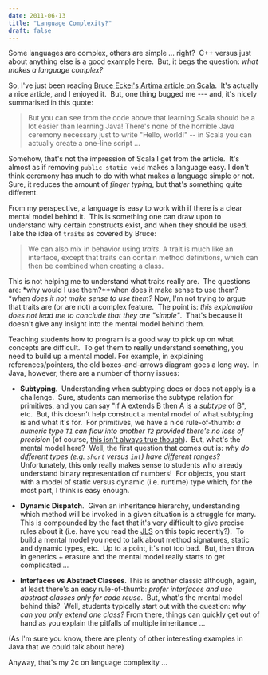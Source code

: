 ```yaml
---
date: 2011-06-13
title: "Language Complexity?"
draft: false
---
```


Some languages are complex, others are simple ... right?  C++ versus just about anything else is a good example here.  But, it begs the question: *what makes a language complex?*

So, I've just been reading [Bruce Eckel's Artima article on Scala](http://www.artima.com/weblogs/viewpost.jsp?thread=328540).  It's actually a nice article, and I enjoyed it.  But, one thing bugged me --- and, it's nicely summarised in this quote:
> But you can see from the code above that learning Scala should be a lot easier than learning Java! There's none of the horrible Java ceremony necessary just to write  "Hello, world!" -- in Scala you can actually create a one-line script ...

Somehow, that's not the impression of Scala I get from the article.  It's almost as if removing `public static void` makes a language easy.  I don't think ceremony has much to do with what makes a language simple or not.  Sure, it reduces the amount of *finger typing*, but that's something quite different.

From my perspective, a language is easy to work with if there is a clear mental model behind it.  This is something one can draw upon to understand why certain constructs exist, and when they should be used.  Take the idea of `traits` as covered by Bruce:
> We can also mix in behavior using *traits*. A trait is much like  an interface, except that traits can contain method definitions, which  can then be combined when creating a class.

This is not helping me to understand what traits really are.  The questions are: *why would I use them?**when does it make sense to use them?**when does it not make sense to use them?* Now, I'm not trying to argue that traits are (or are not) a complex feature.  The point is: *this explanation does not lead me to conclude that they are "simple"*.  That's because it doesn't give any insight into the mental model behind them.

Teaching students how to program is a good way to pick up on what concepts are difficult.  To get them to really understand something, you need to build up a mental model. For example, in explaining references/pointers, the old boxes-and-arrows diagram goes a long way.  In Java, however, there are a number of thorny issues:
   * **Subtyping**.  Understanding when subtyping does or does not apply is a challenge.  Sure, students can memorise the subtype relation for primitives, and you can say "if A extends B then A is a *subtype* of B", etc.  But, this doesn't help construct a mental model of what subtyping is and what it's for.  For primitives, we have a nice rule-of-thumb: *a numeric type `T1` can flow into another `T2` provided there's no loss of precision* (of course, [this isn't always true though](http://stackoverflow.com/questions/1293819/why-does-java-implicitly-without-cast-convert-a-long-to-a-float)).  But, what's the mental model here?  Well, the first question that comes out is: *why do different types (e.g. `short` versus `int`) have different ranges?* Unfortunately, this only really makes sense to students who already understand binary representation of numbers!  For objects, you start with a model of static versus dynamic (i.e. runtime) type which, for the most part, I think is easy enough.

   * **Dynamic Dispatch**.  Given an inheritance hierarchy, understanding which method will be invoked in a given situation is a struggle for many.  This is compounded by the fact that it's very difficult to give precise rules about it (i.e. have you read the [JLS](http://www.cs.columbia.edu/~sedwards/papers/gosling2000java.pdf) on this topic recently?).  To build a mental model you need to talk about method signatures, static and dynamic types, etc.  Up to a point, it's not too bad.  But, then throw in generics + erasure and the mental model really starts to get complicated ...

   * **Interfaces vs Abstract Classes**. This is another classic although, again, at least there's an easy rule-of-thumb: *prefer interfaces and use abstract classes only for code reuse*.  But, what's the mental model behind this?  Well, students typically start out with the question: *why can you only extend one class?* From there, things can quickly get out of hand as you explain the pitfalls of multiple inheritance ...


(As I'm sure you know, there are plenty of other interesting examples in Java that we could talk about here)

Anyway, that's my 2c on language complexity ...